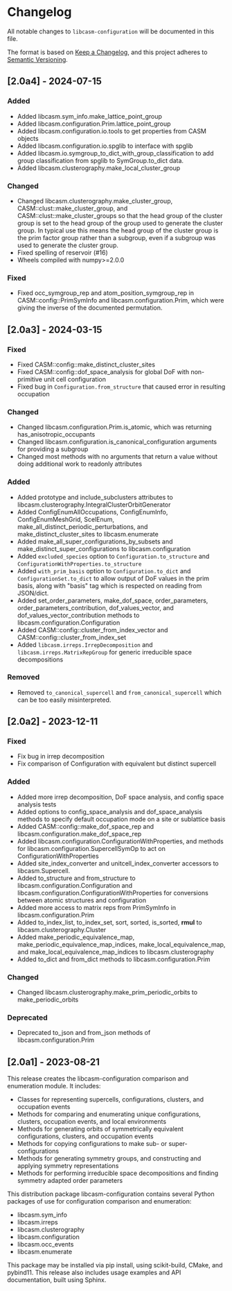 # Changelog

All notable changes to `libcasm-configuration` will be documented in this file.

The format is based on [Keep a Changelog](https://keepachangelog.com/en/1.1.0/),
and this project adheres to [Semantic Versioning](https://semver.org/spec/v2.0.0.html).


## [2.0a4] - 2024-07-15

### Added

- Added libcasm.sym_info.make_lattice_point_group
- Added libcasm.configuration.Prim.lattice_point_group
- Added libcasm.configuration.io.tools to get properties from CASM objects
- Added libcasm.configuration.io.spglib to interface with spglib
- Added libcasm.io.symgroup_to_dict_with_group_classification to add group classification from spglib to SymGroup.to_dict data.
- Added libcasm.clusterography.make_local_cluster_group

### Changed

- Changed libcasm.clusterography.make_cluster_group, CASM::clust::make_cluster_group, and CASM::clust::make_cluster_groups so that the head group of the cluster group is set to the head group of the group used to generate the cluster group. In typical use this means the head group of the cluster group is the prim factor group rather than a subgroup, even if a subgroup was used to generate the cluster group.
- Fixed spelling of reservoir (#16) 
- Wheels compiled with numpy>=2.0.0

### Fixed

- Fixed occ_symgroup_rep and atom_position_symgroup_rep in CASM::config::PrimSymInfo and libcasm.configuration.Prim, which were giving the inverse of the documented permutation.


## [2.0a3] - 2024-03-15

### Fixed

- Fixed CASM::config::make_distinct_cluster_sites
- Fixed CASM::config::dof_space_analysis for global DoF with non-primitive unit cell configuration
- Fixed bug in `Configuration.from_structure` that caused error in resulting occupation

### Changed

- Changed libcasm.configuration.Prim.is_atomic, which was returning has_anisotropic_occupants
- Changed libcasm.configuration.is_canonical_configuration arguments for providing a subgroup
- Changed most methods with no arguments that return a value without doing additional work to readonly attributes

### Added

- Added prototype and include_subclusters attributes to libcasm.clusterography.IntegralClusterOrbitGenerator
- Added ConfigEnumAllOccupations, ConfigEnumInfo, ConfigEnumMeshGrid, ScelEnum, make_all_distinct_periodic_perturbations, and make_distinct_cluster_sites to libcasm.enumerate
- Added make_all_super_configurations_by_subsets and make_distinct_super_configurations to libcasm.configuration
- Added `excluded_species` option to `Configuration.to_structure` and `ConfigurationWithProperties.to_structure`
- Added `with_prim_basis` option to `Configuration.to_dict` and `ConfigurationSet.to_dict` to allow output of DoF values in the prim basis, along with "basis" tag which is respected on reading from JSON/dict.
- Added set_order_parameters, make_dof_space, order_parameters, order_parameters_contribution, dof_values_vector, and dof_values_vector_contribution methods to libcasm.configuration.Configuration
- Added CASM::config::cluster_from_index_vector and CASM::config::cluster_from_index_set
- Added `libcasm.irreps.IrrepDecomposition` and `libcasm.irreps.MatrixRepGroup` for generic irreducible space decompositions


### Removed

- Removed `to_canonical_supercell` and `from_canonical_supercell` which can be too easily misinterpreted.


## [2.0a2] - 2023-12-11

### Fixed

- Fix bug in irrep decomposition
- Fix comparison of Configuration with equivalent but distinct supercell

### Added

- Added more irrep decomposition, DoF space analysis, and config space analysis tests
- Added options to config_space_analysis and dof_space_analysis methods to specify default occupation mode on a site or sublattice basis
- Added CASM::config::make_dof_space_rep and libcasm.configuration.make_dof_space_rep
- Added libcasm.configuration.ConfigurationWithProperties, and methods for libcasm.configuration.SupercellSymOp to act on ConfigurationWithProperties
- Added site_index_converter and unitcell_index_converter accessors to libcasm.Supercell.
- Added to_structure and from_structure to libcasm.configuration.Configuration and libcasm.configuration.ConfigurationWithProperties for conversions between atomic structures and configuration
- Added more access to matrix reps from PrimSymInfo in libcasm.configuration.Prim
- Added to_index_list, to_index_set, sort, sorted, is_sorted, __rmul__ to libcasm.clusterography.Cluster
- Added make_periodic_equivalence_map, make_periodic_equivalence_map_indices, make_local_equivalence_map, and make_local_equivalence_map_indices to libcasm.clusterography
- Added to_dict and from_dict methods to libcasm.configuration.Prim

### Changed

- Changed libcasm.clusterography.make_prim_periodic_orbits to make_periodic_orbits

### Deprecated

- Deprecated to_json and from_json methods of libcasm.configuration.Prim


## [2.0a1] - 2023-08-21

This release creates the libcasm-configuration comparison and enumeration module. It includes:

- Classes for representing supercells, configurations, clusters, and occupation events
- Methods for comparing and enumerating unique configurations, clusters, occupation events, and local environments
- Methods for generating orbits of symmetrically equivalent configurations, clusters, and occupation events
- Methods for copying configurations to make sub- or super-configurations
- Methods for generating symmetry groups, and constructing and applying symmetry representations
- Methods for performing irreducible space decompositions and finding symmetry adapted order parameters

This distribution package libcasm-configuration contains several Python packages of use for configuration comparison and enumeration:

- libcasm.sym_info
- libcasm.irreps
- libcasm.clusterography
- libcasm.configuration
- libcasm.occ_events
- libcasm.enumerate

This package may be installed via pip install, using scikit-build, CMake, and pybind11. This release also includes usage examples and API documentation, built using Sphinx.
